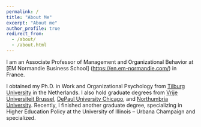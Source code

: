 ```yaml
---
permalink: /
title: "About Me"
excerpt: "About me"
author_profile: true
redirect_from: 
  - /about/
  - /about.html
---
```


I am an Associate Professor of Management and Organizational Behavior at [EM Normandie Business School] (https://en.em-normandie.com/) in France. 

I obtained my Ph.D. in Work and Organizational Psychology from [Tilburg University]( https://tilburguniversity.edu) in the Netherlands. I also hold graduate degrees from [Vrije Universiteit Brussel]( https://vub.ac.be), [DePaul University Chicago](https://kellstadt.depaul.edu), and [Northumbria University]( https://northumbria.ac.uk). Recently, I finished another graduate degree, specializing in Higher Education Policy at the University of Illinois – Urbana Champaign and specialized.  
